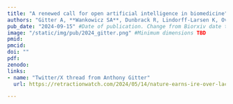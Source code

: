 ```yaml
---
title: "A renewed call for open artificial intelligence in biomedicine"
authors: "Gitter A, **Wankowicz SA**, Dunbrack R, Lindorff-Larsen K, Ovchinnikov S, Polizzi N, Shoichet B, Fraser JS"
pub_date: "2024-09-15" #Date of publication. Change from Biorxiv date to Journal date once accepted
image: "/static/img/pub/2024_gitter.png" #Minimum dimensions TBD
pmid: 
pmcid: 
doi: ""
pdf: 
zenodo:
links:
- name: "Twitter/X thread from Anthony Gitter"
  url: https://retractionwatch.com/2024/05/14/nature-earns-ire-over-lack-of-code-availability-for-google-deepmind-protein-folding-paper/

---
```

